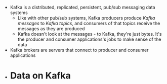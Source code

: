 - Kafka is a distributed, replicated, persistent, pub/sub messaging data systems
	- Like with other pub/sub systems, Kafka producers produce *Kafka messages* to *Kafka topics*, and consumers of that topics receive the messages as they are produced
	- Kafka doesn't look at the messages - to Kafka, they're just bytes. It's the producer and consumer applications's jobs to make sense of the data
- Kafka brokers are servers that connect to producer and consumer applications
- # Data on Kafka
